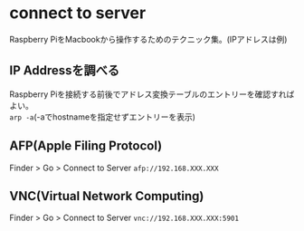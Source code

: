 # connect to server
Raspberry PiをMacbookから操作するためのテクニック集。(IPアドレスは例)  

## IP Addressを調べる
Raspberry Piを接続する前後でアドレス変換テーブルのエントリーを確認すればよい。  
`arp -a`(-aでhostnameを指定せずエントリーを表示)

## AFP(Apple Filing Protocol)
Finder > Go > Connect to Server
`afp://192.168.XXX.XXX`

## VNC(Virtual Network Computing)
Finder > Go > Connect to Server
`vnc://192.168.XXX.XXX:5901`

